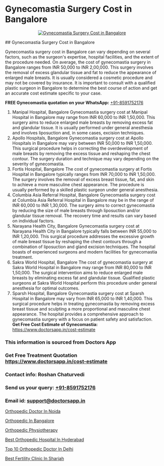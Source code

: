 # Gynecomastia Surgery Cost in Bangalore

<p align="center">
  <a href="null">
    <img src="null" alt="Gynecomastia Surgery Cost in Bangalore">
  </a>
</p>
## Gynecomastia Surgery Cost in Bangalore

Gynecomastia surgery cost in Bangalore can vary depending on several factors, such as the surgeon's expertise, hospital facilities, and the extent of the procedure needed. On average, the cost of gynecomastia surgery in Bangalore ranges from INR 50,000 to INR 2,00,000. This surgery involves the removal of excess glandular tissue and fat to reduce the appearance of enlarged male breasts. It is usually considered a cosmetic procedure and may not be covered by insurance. It is important to consult with a qualified plastic surgeon in Bangalore to determine the best course of action and get an accurate cost estimate specific to your case.

**FREE Gynecomastia quotation on your WhatsApp:**  [+91-8591752176](https://api.whatsapp.com/send?phone=8591752176)

1) Manipal Hospital, Bangalore   Gynecomastia surgery cost at Manipal Hospital in Bangalore may range from INR 60,000 to INR 1,50,000. This surgery aims to reduce enlarged male breasts by removing excess fat and glandular tissue. It is usually performed under general anesthesia and involves liposuction and, in some cases, excision techniques.
2) Apollo Hospitals, Bangalore   Gynecomastia surgery cost at Apollo Hospitals in Bangalore may vary between INR 50,000 to INR 1,50,000. This surgical procedure helps in correcting the overdevelopment of male breasts by removing the excess tissue and reshaping the chest contour. The surgery duration and technique may vary depending on the severity of gynecomastia.
3) Fortis Hospital, Bangalore   The cost of gynecomastia surgery at Fortis Hospital in Bangalore typically ranges from INR 70,000 to INR 1,50,000. The surgery involves the removal of excess breast tissue, fat, and skin to achieve a more masculine chest appearance. The procedure is usually performed by a skilled plastic surgeon under general anesthesia.
4) Columbia Asia Referral Hospital, Bangalore   Gynecomastia surgery cost at Columbia Asia Referral Hospital in Bangalore may be in the range of INR 60,000 to INR 1,30,000. The surgery aims to correct gynecomastia by reducing the size of male breasts through liposuction and/or glandular tissue removal. The recovery time and results can vary based on individual factors.
5) Narayana Health City, Bangalore   Gynecomastia surgery cost at Narayana Health City in Bangalore typically falls between INR 55,000 to INR 1,20,000. This surgical procedure addresses the excessive growth of male breast tissue by reshaping the chest contours through a combination of liposuction and gland excision techniques. The hospital boasts of experienced surgeons and modern facilities for gynecomastia treatment.
6) Sakra World Hospital, Bangalore   The cost of gynecomastia surgery at Sakra World Hospital in Bangalore may range from INR 80,000 to INR 1,50,000. The surgical intervention aims to reduce enlarged male breasts by eliminating excess fat and glandular tissue. Qualified plastic surgeons at Sakra World Hospital perform this procedure under general anesthesia for optimal outcomes.
7) Sparsh Hospital, Bangalore   Gynecomastia surgery cost at Sparsh Hospital in Bangalore may vary from INR 65,000 to INR 1,40,000. This surgical procedure helps in treating gynecomastia by removing excess breast tissue and sculpting a more proportional and masculine chest appearance. The hospital provides a comprehensive approach to gynecomastia surgery with a focus on patient safety and satisfaction.
**Get Free Cost Estimate of Gynecomastia:** https://www.doctorsapp.in/cost-estimate

### This information is sourced from Doctors App 
### Get Free Treatment Quotation https://www.doctorsapp.in/cost-estimate
### Contact info: Roshan Chaturvedi 
### Send us your query: [+91-8591752176](https://api.whatsapp.com/send?phone=8591752176) 
### Email id: support@doctorsapp.in

[Orthopedic Doctor In Noida](https://www.linkedin.com/pulse/orthopedic-doctor-noida-doctorsappin-hhcrc?trackingId=dx%2B348RAE2D%2By2vVJNf9YQ%3D%3D&lipi=urn%3Ali%3Apage%3Ad_flagship3_company_admin%3BcTUR6naWQkWjeA%2BR15noZQ%3D%3D)

[Orthopedic In Bangalore](https://www.linkedin.com/pulse/orthopedic-bangalore-doctorsappin-xwhbc?trackingId=LoY2caBi4ySfGMSuVhoalA%3D%3D&lipi=urn%3Ali%3Apage%3Ad_flagship3_company_admin%3Bv1vSrTMWRDqcHbnFEZaXTQ%3D%3D)

[Orthopedic Physiotherapy](https://medium.com/@vimalrana22/orthopedic-physiotherapy-591046fcb03b)

[Best Orthopedic Hospital In Hyderabad](https://medium.com/@vimalrana22/best-orthopedic-hospital-in-hyderabad-e7492a968a31)

[Top 10 Orthopedic Doctor In Delhi](https://doctors-apps.github.io/doctorsapp/top-10-orthopedic-doctor-in-delhi)

[Best Fertility Clinic In Sharjah](https://doctors-apps.github.io/doctorsapp/best-fertility-clinic-in-sharjah)

